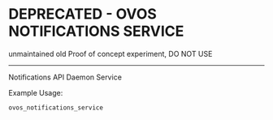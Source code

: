 # DEPRECATED - OVOS NOTIFICATIONS SERVICE

unmaintained old Proof of concept experiment, DO NOT USE
_____

Notifications API Daemon Service

Example Usage:
``` bash
ovos_notifications_service
```

